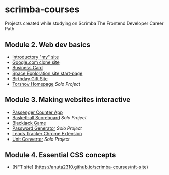 # scrimba-courses 
Projects created while studying on Scrimba
The Frontend Developer Career Path

## Module 2. Web dev basics
+ [Introductory "my" site](https://anuta2310.github.io/scrimba-courses/my-site/)
+ [Google.com clone site](https://anuta2310.github.io/scrimba-courses/google-clone/)
+ [Business Card](https://anuta2310.github.io/scrimba-courses/business-card/)
+ [Space Exploration site start-page](https://anuta2310.github.io/scrimba-courses/space-exploration-site/)
+ [Birthday Gift Site](https://anuta2310.github.io/scrimba-courses/birthday-gift-site/)
+ [Torshov Homepage](https://anuta2310.github.io/scrimba-courses/hometown-homepage-torshov/) _Solo Project_

## Module 3. Making websites interactive
+ [Passenger Counter App](https://anuta2310.github.io/scrimba-courses/passenger-counter-app/)
+ [Basketball Scoreboard](https://anuta2310.github.io/scrimba-courses/basketball-scoreboard/) _Solo Project_
+ [Blackjack Game](https://anuta2310.github.io/scrimba-courses/blackjack-game/)
+ [Password Generator](https://anuta2310.github.io/scrimba-courses/password-generator/) _Solo Project_
+ [Leads Tracker Chrome Extension](https://github.com/Anuta2310/scrimba-courses/tree/main/chrome-extension)
+ [Unit Converter](https://anuta2310.github.io/scrimba-courses/unit-converter) _Solo Project_

## Module 4. Essential CSS concepts
+ [NFT site] (https://anuta2310.github.io/scrimba-courses/nft-site)
